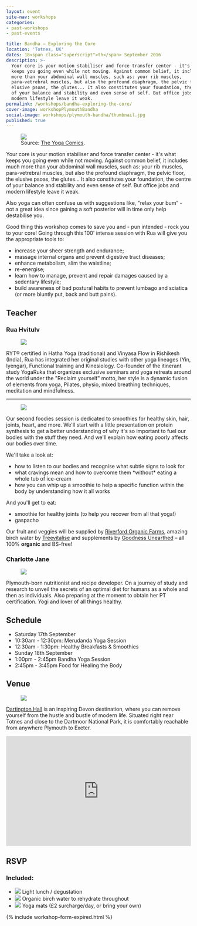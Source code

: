 ```yaml
---
layout: event
site-nav: workshops
categories:
- past-workshops
- past-events

title: Bandha — Exploring the Core
location: 'Totnes, UK'
dates: 18<span class="superscript">th</span> September 2016
description: >-
  Your core is your motion stabiliser and force transfer center - it's what
  keeps you going even while not moving. Against common belief, it includes much
  more than your abdominal wall muscles, such as: your rib muscles,
  para-vetrebral muscles, but also the profound diaphragm, the pelvic floor, the
  elusive psoas, the glutes... It also constitutes your foundation, the centre
  of your balance and stability and even sense of self. But office jobs and
  modern lifestyle leave it weak.
permalink: /workshops/bandha-exploring-the-core/
cover-image: workshopPlymouthBandha
social-image: workshops/plymouth-bandha/thumbnail.jpg
published: true
---
```


<div class="m-blog-imageWrapper">
	<figure class="m-blog-image image-small right has-noBorder">
		<img src="/assets/images/workshops/plymouth-bandha/cartoon.png">
		<figcaption>Source: <a href="https://www.facebook.com/TheYogaComics/photos/a.492192500861089.1073741826.420731538007186/434763219937351/?type=3&theater" target="_blank">The Yoga Comics</a>.</figcaption>
	</figure>
</div>

Your core is your motion stabiliser and force transfer center - it's what keeps you going even while not moving. Against common belief, it includes much more than your abdominal wall muscles, such as: your rib muscles, para-vetrebral muscles, but also the profound diaphragm, the pelvic floor, the elusive psoas, the glutes... It also constitutes your foundation, the centre of your balance and stability and even sense of self. But office jobs and modern lifestyle leave it weak.

Also yoga can often confuse us with suggestions like, "relax your bum” - not a great idea since gaining a soft posterior will in time only help destabilise you.

Good thing this workshop comes to save you and - pun intended - rock you to your core! Going through this 100' intense session with Rua will give you the appropriate tools to:

<ul class="list-bullets">
	<li>increase your sheer strength and endurance;</li>
	<li>massage internal organs and prevent digestive tract diseases;</li>
	<li>enhance metabolism, slim the waistline;</li>
	<li>re-energise; </li>
	<li>learn how to manage, prevent and repair damages caused by a sedentary lifestyle;</li>
	<li>build awareness of bad postural habits to prevent lumbago and sciatica (or more bluntly put, back and butt pains).</li>
</ul>

## Teacher

### Rua Hvitulv

<div class="m-blog-imageWrapper">
	<figure class="m-blog-image right">
		<img src="/assets/images/about/rua1.jpg">
	</figure>
</div>

RYT® certified in Hatha Yoga (traditional) and Vinyasa Flow in Rishikesh (India), Rua has integrated her original studies with other yoga lineages (Yin, Iyengar), Functional training and Kinesiology. Co-founder of the itinerant study YogaRuka that organizes exclusive seminars and yoga retreats around the world under the "Reclaim yourself" motto, her style is a dynamic fusion of elements from yoga, Pilates, physio, mixed breathing techniques, meditation and mindfulness.
___________________

<div class="m-blog-imageWrapper">
	<figure class="m-blog-image image-small right">
		<img src="/assets/images/workshops/plymouth-bandha/smoothie.jpg">
	</figure>
</div>

Our second foodies session is dedicated to smoothies for healthy skin, hair, joints, heart, and more. We'll start with a little presentation on protein synthesis to get a better understanding of why it's so important to fuel our bodies with the stuff they need. And we'll explain how eating poorly affects our bodies over time.

We'll take a look at:
<ul class="list-bullets">
	<li>how to listen to our bodies and recognise what subtle signs to look for</li>
	<li>what cravings mean and how to overcome them *without* eating a whole tub of ice-cream</li>
	<li>how you can whip up a smoothie to help a specific function within the body by understanding how it all works</li>
</ul>

And you'll get to eat:
<ul class="list-bullets">
	<li>smoothie for healthy joints (to help you recover from all that yoga!)</li>
	<li>gaspacho</li>
</ul>

Our fruit and veggies will be supplied by [Riverford Organic Farms](http://www.riverford.co.uk/), amazing birch water by [Treevitalise](http://www.treevitalise.com/) and supplements by [Goodness Unearthed](http://www.potatogoodness.com/) – all 100% **organic** and BS-free!

### Charlotte Jane

<div class="m-blog-imageWrapper">
	<figure class="m-blog-image image-small">
		<img src="/assets/images/workshops/plymouth-merudanda/charlotte.jpg">
	</figure>
</div>

Plymouth-born nutritionist and recipe developer. On a journey of study and research to unveil the secrets of an optimal diet for humans as a whole and then as individuals. Also preparing at the moment to obtain her PT certification. Yogi and lover of all things healthy.

## Schedule

<ul class="m-schedule">
	<li class="m-schedule-title">Saturday 17th September</li>
	<li><span class="m-schedule-time">10:30am - 12:30pm:</span> Merudanda Yoga Session</li>
	<li><span class="m-schedule-time">12:30am - 1:30pm:</span> Healthy Breakfasts & Smoothies</li>
	<li class="m-schedule-title margin-top-lg">Sunday 18th September</li>
	<li><span class="m-schedule-time">1:00pm - 2:45pm</span> Bandha Yoga Session</li>
	<li><span class="m-schedule-time">2:45pm - 3:45pm</span> Food for Healing the Body</li>
</ul>

## Venue

<div class="m-blog-imageWrapper">
	<figure class="m-blog-image right">
		<img src="/assets/images/workshops/plymouth-bandha/cover.jpg">
	</figure>
</div>

[Dartington Hall](https://goo.gl/maps/c4bv1NjBy9J2) is an inspiring Devon destination, where you can remove yourself from the hustle and bustle of modern life. Situated right near Totnes and close to the Dartmoor National Park, it is comfortably reachable from anywhere Plymouth to Exeter.

<div class="m-googleMaps">
	<div class="m-googleMaps-overlay" onClick="style.pointerEvents='none'"></div>
	<iframe class="m-googleMaps-iframe" src="https://www.google.com/maps/embed?pb=!1m18!1m12!1m3!1d2540.408482882613!2d-3.698362084356603!3d50.4521176951259!2m3!1f0!2f0!3f0!3m2!1i1024!2i768!4f13.1!3m3!1m2!1s0x486d1ccd8364e3eb%3A0x6542dfeeb1f8fa22!2sDartington+Hall%2C+Totnes+TQ9+6ED%2C+UK!5e0!3m2!1sen!2sau!4v1472899660929" width="100%" height="300" frameborder="0" style="border:0" allowfullscreen></iframe>
</div>

## RSVP

<div class="row">
	<div class="col-sm-push-2 col-sm-8 col-md-push-3 col-md-6">
		<h3>Included:</h3>
		<ul class="m-prices-includedList list-unstyled margin-top-xs">
			<li>
				<img src="/assets/icons/check.svg">
				Light lunch / degustation
			</li>
			<li>
				<img src="/assets/icons/check.svg">
				Organic birch water to rehydrate throughout
			</li>
			<li>
				<img src="/assets/icons/check.svg">
				Yoga mats (£2 surcharge/day, or bring your own)
			</li>
		</ul>
	</div>
</div>

{% include workshop-form-expired.html %}